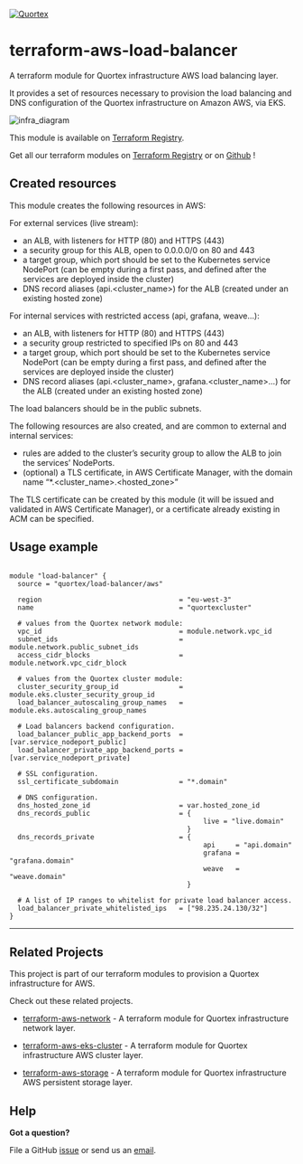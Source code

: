 [![Quortex][logo]](https://quortex.io)

# terraform-aws-load-balancer

A terraform module for Quortex infrastructure AWS load balancing layer.

It provides a set of resources necessary to provision the load balancing and DNS configuration of the Quortex infrastructure on Amazon AWS, via EKS.

![infra_diagram]

This module is available on [Terraform Registry][registry_tf_aws-eks_load_balancer].

Get all our terraform modules on [Terraform Registry][registry_tf_modules] or on [Github][github_tf_modules] !

## Created resources

This module creates the following resources in AWS:

For external services (live stream):
- an ALB, with listeners for HTTP (80) and HTTPS (443)
- a security group for this ALB, open to 0.0.0.0/0 on 80 and 443
- a target group, which port should be set to the Kubernetes service NodePort (can be empty during a first pass, and defined after the services are deployed inside the cluster)
- DNS record aliases (api.<cluster_name>) for the ALB (created under an existing hosted zone)

For internal services with restricted access (api, grafana, weave…):
- an ALB, with listeners for HTTP (80) and HTTPS (443)
- a security group restricted to specified IPs on 80 and 443
- a target group, which port should be set to the Kubernetes service NodePort (can be empty during a first pass, and defined after the services are deployed inside the cluster)
- DNS record aliases (api.<cluster_name>, grafana.<cluster_name>...) for the ALB (created under an existing hosted zone)

The load balancers should be in the public subnets.

The following resources are also created, and are common to external and internal services:
- rules are added to the cluster’s security group to allow the ALB to join the services’ NodePorts.
- (optional) a TLS certificate, in AWS Certificate Manager, with the domain name “*.<cluster_name>.<hosted_zone>”

The TLS certificate can be created by this module (it will be issued and validated in AWS Certificate Manager), or a certificate already existing in ACM can be specified.


## Usage example

```

module "load-balancer" {
  source = "quortex/load-balancer/aws"
  
  region                                  = "eu-west-3"
  name                                    = "quortexcluster"

  # values from the Quortex network module:
  vpc_id                                  = module.network.vpc_id
  subnet_ids                              = module.network.public_subnet_ids
  access_cidr_blocks                      = module.network.vpc_cidr_block

  # values from the Quortex cluster module:
  cluster_security_group_id               = module.eks.cluster_security_group_id
  load_balancer_autoscaling_group_names   = module.eks.autoscaling_group_names

  # Load balancers backend configuration.
  load_balancer_public_app_backend_ports  = [var.service_nodeport_public]
  load_balancer_private_app_backend_ports = [var.service_nodeport_private]

  # SSL configuration.
  ssl_certificate_subdomain               = "*.domain"
    
  # DNS configuration.
  dns_hosted_zone_id                      = var.hosted_zone_id
  dns_records_public                      = { 
                                                live = "live.domain" 
                                            }
  dns_records_private                     = {
                                                api     = "api.domain"
                                                grafana = "grafana.domain"
                                                weave   = "weave.domain"
                                            }

  # A list of IP ranges to whitelist for private load balancer access.
  load_balancer_private_whitelisted_ips   = ["98.235.24.130/32"]
}

```

---

## Related Projects

This project is part of our terraform modules to provision a Quortex infrastructure for AWS.

Check out these related projects.

- [terraform-aws-network][registry_tf_aws-eks_network] - A terraform module for Quortex infrastructure network layer.

- [terraform-aws-eks-cluster][registry_tf_aws-eks_cluster] - A terraform module for Quortex infrastructure AWS cluster layer.

- [terraform-aws-storage][registry_tf_aws-eks_storage] - A terraform module for Quortex infrastructure AWS persistent storage layer.

## Help

**Got a question?**

File a GitHub [issue](https://github.com/quortex/terraform-aws-load-balancer/issues) or send us an [email][email].


  [logo]: https://storage.googleapis.com/quortex-assets/logo.webp
  [infra_diagram]: https://storage.googleapis.com/quortex-assets/infra_aws_002.jpg

  [email]: mailto:info@quortex.io

  [registry_tf_modules]: https://registry.terraform.io/modules/quortex
  [registry_tf_aws-eks_network]: https://registry.terraform.io/modules/quortex/network/aws
  [registry_tf_aws-eks_cluster]: https://registry.terraform.io/modules/quortex/eks-cluster/aws
  [registry_tf_aws-eks_load_balancer]: https://registry.terraform.io/modules/quortex/load-balancer/aws
  [registry_tf_aws-eks_storage]: https://registry.terraform.io/modules/quortex/storage/aws
  [github_tf_modules]: https://github.com/quortex?q=terraform-
